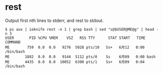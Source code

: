 # rest

Output first nth lines to stderr, and rest to stdout.

```console
$ ps aux | ioknife rest -n 1 | grep bash | sed "s@$USER@ME@g" | head -n 3
USER       PID %CPU %MEM    VSZ   RSS TTY      STAT START   TIME COMMAND
ME        759  0.0  0.0   9276  5028 pts/10   Ss+   6月12   0:00 /bin/bash
ME       1882  0.0  0.0   9144  5112 pts/0    Ss    6月09   0:00 bash
ME       4435  0.0  0.0  10052  6300 pts/1    Ss+   6月09   0:04 /bin/bash
```
